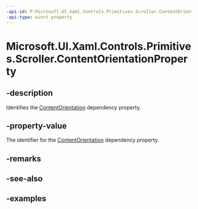```yaml
---
-api-id: P:Microsoft.UI.Xaml.Controls.Primitives.Scroller.ContentOrientationProperty
-api-type: winrt property
---
```


# Microsoft.UI.Xaml.Controls.Primitives.Scroller.ContentOrientationProperty

<!--
public static Windows.UI.Xaml.DependencyProperty ContentOrientationProperty { get; }
-->

## -description

Identifies the [ContentOrientation](scroller_contentorientation.md) dependency property.

## -property-value

The identifier for the [ContentOrientation](scroller_contentorientation.md) dependency property.

## -remarks

## -see-also

## -examples

